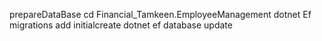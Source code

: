 prepareDataBase
cd Financial_Tamkeen.EmployeeManagement
dotnet Ef migrations add initialcreate
dotnet ef database update
